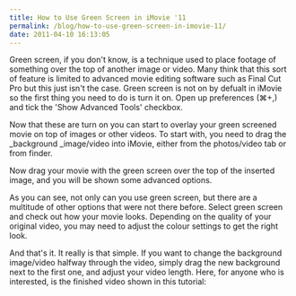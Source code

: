 ```yaml
---
title: How to Use Green Screen in iMovie '11
permalink: /blog/how-to-use-green-screen-in-imovie-11/
date: 2011-04-10 16:13:05
---
```


Green screen, if you don't know, is a technique used to place footage of something over the top of another image or video. Many think that this sort of feature is limited to advanced movie editing software such as Final Cut Pro but this just isn't the case. Green screen is not on by defualt in iMovie so the first thing you need to do is turn it on. Open up preferences (⌘+,) and tick the 'Show Advanced Tools' checkbox. 

Now that these are turn on you can start to overlay your green screened movie on top of images or other videos. To start with, you need to drag the _background _image/video into iMovie, either from the photos/video tab or from finder. 

Now drag your movie with the green screen over the top of the inserted image, and you will be shown some advanced options. 

As you can see, not only can you use green screen, but there are a multitude of other options that were not there before. Select green screen and check out how your movie looks. Depending on the quality of your original video, you may need to adjust the colour settings to get the right look.

And that's it. It really is that simple. If you want to change the background image/video halfway through the video, simply drag the new background next to the first one, and adjust your video length. Here, for anyone who is interested, is the finished video shown in this tutorial:

